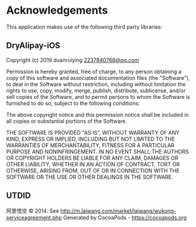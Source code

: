 # Acknowledgements
This application makes use of the following third party libraries:

## DryAlipay-iOS

Copyright (c) 2019 duanruiying <2237840768@qq.com>

Permission is hereby granted, free of charge, to any person obtaining a copy
of this software and associated documentation files (the "Software"), to deal
in the Software without restriction, including without limitation the rights
to use, copy, modify, merge, publish, distribute, sublicense, and/or sell
copies of the Software, and to permit persons to whom the Software is
furnished to do so, subject to the following conditions:

The above copyright notice and this permission notice shall be included in
all copies or substantial portions of the Software.

THE SOFTWARE IS PROVIDED "AS IS", WITHOUT WARRANTY OF ANY KIND, EXPRESS OR
IMPLIED, INCLUDING BUT NOT LIMITED TO THE WARRANTIES OF MERCHANTABILITY,
FITNESS FOR A PARTICULAR PURPOSE AND NONINFRINGEMENT. IN NO EVENT SHALL THE
AUTHORS OR COPYRIGHT HOLDERS BE LIABLE FOR ANY CLAIM, DAMAGES OR OTHER
LIABILITY, WHETHER IN AN ACTION OF CONTRACT, TORT OR OTHERWISE, ARISING FROM,
OUT OF OR IN CONNECTION WITH THE SOFTWARE OR THE USE OR OTHER DEALINGS IN
THE SOFTWARE.


## UTDID

阿里悟空 © 2014. See http://m.laiwang.com/market/laiwang/wukong-serviceagreement.php
Generated by CocoaPods - https://cocoapods.org

